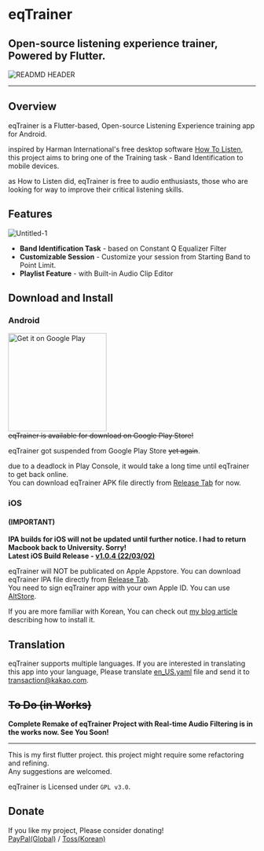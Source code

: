 # eqTrainer
## Open-source listening experience trainer, Powered by Flutter.
![READMD HEADER](https://user-images.githubusercontent.com/7566778/154788679-29d1122e-7232-4d5b-b93a-17db2597fec5.png)

--------------------

## Overview   

eqTrainer is a Flutter-based, Open-source Listening Experience training app for Android.
   
inspired by Harman International's free desktop software [How To Listen][H2LLink],
this project aims to bring one of the Training task - Band Identification to mobile devices.
   
as How to Listen did, eqTrainer is free to audio enthusiasts, those who are looking for way to 
improve their critical listening skills.

## Features

![Untitled-1](https://user-images.githubusercontent.com/7566778/154788883-68e5e581-a1b6-488e-8d58-d5d1bb18be88.png)

* **Band Identification Task** - based on Constant Q Equalizer Filter
* **Customizable Session** - Customize your session from Starting Band to Point Limit.
* **Playlist Feature** - with Built-in Audio Clip Editor

## Download and Install

### Android

<a href='https://play.google.com/store/apps/details?id=kr.potatosalad.eqtrainer.eqtrainer&pcampaignid=pcampaignidMKT-Other-global-all-co-prtnr-py-PartBadge-Mar2515-1'><img alt='Get it on Google Play' src='https://play.google.com/intl/en_us/badges/static/images/badges/en_badge_web_generic.png' width='200'/></a>   
~~eqTrainer is available for download on Google Play Store!~~   

eqTrainer got suspended from Google Play Store ~~yet again~~.   

due to a deadlock in Play Console, it would take a long time until eqTrainer to get back online.   
You can download eqTrainer APK file directly from [Release Tab](https://github.com/potatosalad775/eqTrainer/releases) for now.
   
### iOS

#### (IMPORTANT)
**IPA builds for iOS will not be updated until further notice. I had to return Macbook back to University. Sorry!**    
**Latest iOS Build Release - [v1.0.4 (22/03/02)](https://github.com/potatosalad775/eqTrainer/releases/tag/v1.0.4)**

eqTrainer will NOT be publicated on Apple Appstore. You can download eqTrainer IPA file directly from [Release Tab](https://github.com/potatosalad775/eqTrainer/releases).    
You need to sign eqTrainer app with your own Apple ID. You can use [AltStore](https://altstore.io/).   

If you are more familiar with Korean, You can check out [my blog article](https://blog.naver.com/fishnchips775/222661858363) describing how to install it.

## Translation   
eqTrainer supports multiple languages.
If you are interested in translating this app into your language,
Please translate [en_US.yaml][ENG_YAML_LINK] file and send it to <transaction@kakao.com>. 

## ~~To Do (in Works)~~
**Complete Remake of eqTrainer Project with Real-time Audio Filtering is in the works now. See You Soon!**

---------------------

This is my first flutter project. this project might require some refactoring and refining.     
Any suggestions are welcomed.
   
eqTrainer is Licensed under ```GPL v3.0```.
   
## Donate   
If you like my project, Please consider donating!   
[PayPal(Global)][PAYPAL] / [Toss(Korean)][TOSS]

[H2LLink]: http://harmanhowtolisten.blogspot.com/ "How to Listen"
[ENG_YAML_LINK]: https://github.com/potatosalad775/eqTrainer/blob/master/assets/translations/en-US.yaml
[PAYPAL]: https://paypal.me/potatosalad775
[TOSS]: https://toss.me/감자샐러드
